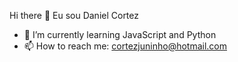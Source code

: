 Hi there 👋 Eu sou Daniel Cortez

- 🌱 I’m currently learning JavaScript and Python
- 📫 How to reach me: cortezjuninho@hotmail.com



